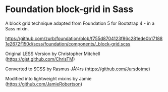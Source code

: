 # Foundation block-grid in Sass
A block grid technique adapted from Foundation 5 for Bootstrap 4 - in a Sass mixin.

https://github.com/zurb/foundation/blob/f755d8704123f86c281ede0b171881e2672f150d/scss/foundation/components/_block-grid.scss

Original LESS Version by Christopher Mitchell (https://gist.github.com/ChrisTM)

Converted to SCSS by Rasmus JÃ¼rs (https://github.com/Jursdotme)

Modified into lightweight mixins by Jamie (https://github.com/JamieRobertson)
